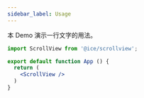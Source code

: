 ```yaml
---
sidebar_label: Usage
---
```


本 Demo 演示一行文字的用法。

```jsx preview
import ScrollView from '@ice/scrollview';

export default function App () {
  return (
    <ScrollView />
  )
}
```
